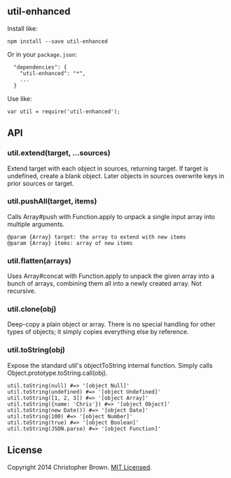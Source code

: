 ## util-enhanced

Install like:

    npm install --save util-enhanced

Or in your `package.json`:

      "dependencies": {
        "util-enhanced": "*",
        ...
      }

Use like:

    var util = require('util-enhanced');


## API

### util.extend(target, ...sources)

Extend target with each object in sources, returning target. If target is
undefined, create a blank object. Later objects in sources overwrite keys
in prior sources or target.


### util.pushAll(target, items)

Calls Array#push with Function.apply to unpack a single input array into
multiple arguments.

    @param {Array} target: the array to extend with new items
    @param {Array} items: array of new items


### util.flatten(arrays)

Uses Array#concat with Function.apply to unpack the given array into a bunch
of arrays, combining them all into a newly created array. Not recursive.


### util.clone(obj)

Deep-copy a plain object or array. There is no special handling for other
types of objects; it simply copies everything else by reference.


### util.toString(obj)

Expose the standard util's objectToString internal function. Simply calls
Object.prototype.toString.call(obj).

    util.toString(null) #=> '[object Null]'
    util.toString(undefined) #=> '[object Undefined]'
    util.toString([1, 2, 3]) #=> '[object Array]'
    util.toString({name: 'Chris'}) #=> '[object Object]'
    util.toString(new Date()) #=> '[object Date]'
    util.toString(100) #=> '[object Number]'
    util.toString(true) #=> '[object Boolean]'
    util.toString(JSON.parse) #=> '[object Function]'


## License

Copyright 2014 Christopher Brown. [MIT Licensed](http://opensource.org/licenses/MIT).
